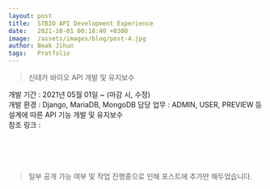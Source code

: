 ```yaml
---
layout: post
title:  STBIO API Development Experience
date:   2021-10-01 00:18:40 +0300
image:  /assets/images/blog/post-4.jpg
author: Beak Jihun
tags:   Protfolio
---
```


> 신테카 바이오 API 개발 및 유지보수

개발 기간 : 2021년 05월 01일 ~ (마감 시, 수정)  
개발 환경 : Django, MariaDB, MongoDB
담당 업무 : ADMIN, USER, PREVIEW 등 설계에 따른 API 기능 개발 및 유지보수  
참조 링크 : <!--<http://cihe.skku.edu/>-->
<br/>  
<br/>  
<br/>

> 일부 공개 가능 여부 및 작업 진행중으로 인해 포스트에 추가만 해두었습니다.

<!-- ![](/assets/images/blog/post-2_1.jpg) 해당 개발 사실 관계에 대한 법적 경력 증명서를 보유하고 있습니다.-->
